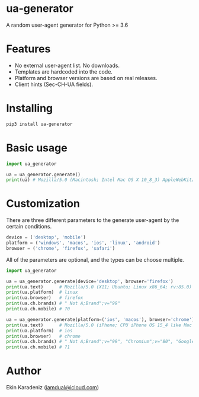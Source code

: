 # ua-generator

A random user-agent generator for Python >= 3.6

# Features
* No external user-agent list. No downloads.
* Templates are hardcoded into the code.
* Platform and browser versions are based on real releases.
* Client hints (Sec-CH-UA fields).

# Installing
```bash
pip3 install ua-generator
```

# Basic usage
```python
import ua_generator

ua = ua_generator.generate()
print(ua) # Mozilla/5.0 (Macintosh; Intel Mac OS X 10_8_3) AppleWebKit/604.1.38 (KHTML, like Gecko) Version/15.2 Safari/604.1.38
```

# Customization
There are three different parameters to the generate user-agent by the certain conditions.
```python
device = ('desktop', 'mobile')
platform = ('windows', 'macos', 'ios', 'linux', 'android')
browser = ('chrome', 'firefox', 'safari')
```

All of the parameters are optional, and the types can be choose multiple.
```python
import ua_generator

ua = ua_generator.generate(device='desktop', browser='firefox')
print(ua.text)      # Mozilla/5.0 (X11; Ubuntu; Linux x86_64; rv:85.0) Gecko/20100101 Firefox/85.0
print(ua.platform)  # linux
print(ua.browser)   # firefox
print(ua.ch.brands) # " Not A;Brand";v="99"
print(ua.ch.mobile) # ?0

ua = ua_generator.generate(platform=('ios', 'macos'), browser='chrome')
print(ua.text)      # Mozilla/5.0 (iPhone; CPU iPhone OS 15_4 like Mac OS X) AppleWebKit/537.36 (KHTML, like Gecko) CriOS/80.0.3987.44 Mobile/15E148 Safari/537.36
print(ua.platform)  # ios
print(ua.browser)   # chrome
print(ua.ch.brands) # " Not A;Brand";v="99", "Chromium";v="80", "Google Chrome";v="80"
print(ua.ch.mobile) # ?1
```

# Author
Ekin Karadeniz (iamdual@icloud.com)